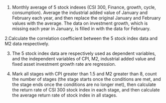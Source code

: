 1. Monthly average of 5 stock indexes (CSI 300, Finance, growth, cycle, consumption). Average the industrial added value of January and February each year, and then replace the original January and February values with the average. The data on investment growth, which is missing each year in January, is filled in with the data for February.
   
2.Calculate the correlation coefficient between the 5 stock index data and M2 data respectively. 

3. The 5 stock index data are respectively used as dependent variables, and the independent variables of CPI, M2, industrial added value and fixed asset investment growth rate are regression.
   
5. Mark all stages with CPI greater than 1.5 and M2 greater than 8, count the number of stages (the stage starts once the conditions are met, and the stage ends once the conditions are no longer met), then calculate the return rate of CSI 300 stock index in each stage, and then calculate the average return rate of stock index in all stages.
